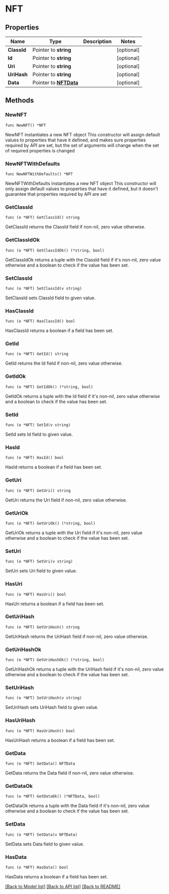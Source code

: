 # NFT

## Properties

Name | Type | Description | Notes
------------ | ------------- | ------------- | -------------
**ClassId** | Pointer to **string** |  | [optional] 
**Id** | Pointer to **string** |  | [optional] 
**Uri** | Pointer to **string** |  | [optional] 
**UriHash** | Pointer to **string** |  | [optional] 
**Data** | Pointer to [**NFTData**](NFTData.md) |  | [optional] 

## Methods

### NewNFT

`func NewNFT() *NFT`

NewNFT instantiates a new NFT object
This constructor will assign default values to properties that have it defined,
and makes sure properties required by API are set, but the set of arguments
will change when the set of required properties is changed

### NewNFTWithDefaults

`func NewNFTWithDefaults() *NFT`

NewNFTWithDefaults instantiates a new NFT object
This constructor will only assign default values to properties that have it defined,
but it doesn't guarantee that properties required by API are set

### GetClassId

`func (o *NFT) GetClassId() string`

GetClassId returns the ClassId field if non-nil, zero value otherwise.

### GetClassIdOk

`func (o *NFT) GetClassIdOk() (*string, bool)`

GetClassIdOk returns a tuple with the ClassId field if it's non-nil, zero value otherwise
and a boolean to check if the value has been set.

### SetClassId

`func (o *NFT) SetClassId(v string)`

SetClassId sets ClassId field to given value.

### HasClassId

`func (o *NFT) HasClassId() bool`

HasClassId returns a boolean if a field has been set.

### GetId

`func (o *NFT) GetId() string`

GetId returns the Id field if non-nil, zero value otherwise.

### GetIdOk

`func (o *NFT) GetIdOk() (*string, bool)`

GetIdOk returns a tuple with the Id field if it's non-nil, zero value otherwise
and a boolean to check if the value has been set.

### SetId

`func (o *NFT) SetId(v string)`

SetId sets Id field to given value.

### HasId

`func (o *NFT) HasId() bool`

HasId returns a boolean if a field has been set.

### GetUri

`func (o *NFT) GetUri() string`

GetUri returns the Uri field if non-nil, zero value otherwise.

### GetUriOk

`func (o *NFT) GetUriOk() (*string, bool)`

GetUriOk returns a tuple with the Uri field if it's non-nil, zero value otherwise
and a boolean to check if the value has been set.

### SetUri

`func (o *NFT) SetUri(v string)`

SetUri sets Uri field to given value.

### HasUri

`func (o *NFT) HasUri() bool`

HasUri returns a boolean if a field has been set.

### GetUriHash

`func (o *NFT) GetUriHash() string`

GetUriHash returns the UriHash field if non-nil, zero value otherwise.

### GetUriHashOk

`func (o *NFT) GetUriHashOk() (*string, bool)`

GetUriHashOk returns a tuple with the UriHash field if it's non-nil, zero value otherwise
and a boolean to check if the value has been set.

### SetUriHash

`func (o *NFT) SetUriHash(v string)`

SetUriHash sets UriHash field to given value.

### HasUriHash

`func (o *NFT) HasUriHash() bool`

HasUriHash returns a boolean if a field has been set.

### GetData

`func (o *NFT) GetData() NFTData`

GetData returns the Data field if non-nil, zero value otherwise.

### GetDataOk

`func (o *NFT) GetDataOk() (*NFTData, bool)`

GetDataOk returns a tuple with the Data field if it's non-nil, zero value otherwise
and a boolean to check if the value has been set.

### SetData

`func (o *NFT) SetData(v NFTData)`

SetData sets Data field to given value.

### HasData

`func (o *NFT) HasData() bool`

HasData returns a boolean if a field has been set.


[[Back to Model list]](../README.md#documentation-for-models) [[Back to API list]](../README.md#documentation-for-api-endpoints) [[Back to README]](../README.md)


